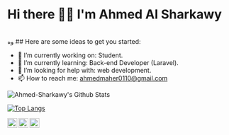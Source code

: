  <h1>Hi there 👋🏻 I'm Ahmed Al Sharkawy</h1>


<!-- **Ahmed-Sharkawy/Ahmed-Sharkawy** is a ✨ _special_ ✨ repository because its `README.md` (this file) appears on your GitHub profile -->


<br/>
وه
## Here are some ideas to get you started:

- 🔭 I’m currently working on: Student.
- 🌱 I’m currently learning: Back-end Developer (Laravel).
- 🤔 I’m looking for help with: web development.
- 📫 How to reach me: ahmedmaher0110@gmail.com

<img align="center" src="https://github-readme-stats.vercel.app/api?username=Ahmed-Sharkawy&include_all_commits=true&count_private=true&show_icons=true&line_height=20&title_color=7A7ADB&icon_color=2234AE&text_color=D3D3D3&bg_color=0,000000,130F40" alt="Ahmed-Sharkawy's Github Stats">

</br>

[![Top Langs](https://github-readme-stats.vercel.app/api/top-langs/?username=Ahmed-Sharkawy&layout=compact&text_color=daf7dc&bg_color=151515)](https://github.com/Ahmed-Sharkawy/github-readme-stats)

<a href="https://twitter.com/devmohamedamr">

  <img align="left" alt="Ahmed-Sharkawy | Twitter" width="22px" src="https://cdn.jsdelivr.net/npm/simple-icons@v3/icons/twitter.svg" />

</a>

<a href="https://www.linkedin.com/in/ahmed-al-sharkawy-181a141b7/">

  <img align="left" alt="Ahmed-Sharkawy LinkdeIN" width="22px" src="https://cdn.jsdelivr.net/npm/simple-icons@v3/icons/linkedin.svg" />

</a>

<a href="https://www.facebook.com/profile.php?id=100003190269716">

  <img align="left" alt="Ahmed-Sharkawy Facebook" width="22px" src="https://cdn.jsdelivr.net/npm/simple-icons@v3/icons/facebook.svg" />

</a>
